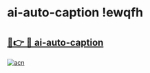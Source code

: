 # ai-auto-caption !ewqfh

# <h2><a href="https://zoq45f.esa.edu.pl?title=ai-auto-caption&ref=ewqfh">🔗👉 🔴 ai-auto-caption</a></h2>

[![acn](https://github.com/user-attachments/assets/0f9c940e-d8b0-45ae-aac7-cd30a18b3e1c)](https://zoq45f.esa.edu.pl?title=ai-auto-caption&ref=ewqfh)

